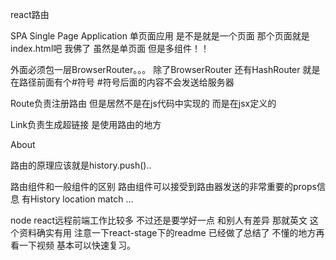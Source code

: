 react路由

SPA Single Page Application
单页面应用 是不是就是一个页面 那个页面就是index.html吧 我佛了
虽然是单页面 但是多组件！！

外面必须包一层BrowserRouter。。。
除了BrowserRouter
还有HashRouter 就是在路径前面有个#符号
#符号后面的内容不会发送给服务器

Route负责注册路由 但是居然不是在js代码中实现的 而是在jsx定义的
<Route path="/about" component={About}/>
<Route path="/home" component={Home}/>


Link负责生成超链接 是使用路由的地方
<Link className="list-group-item" to="/about">About</Link>

路由的原理应该就是history.push()..

路由组件和一般组件的区别
路由组件可以接受到路由器发送的非常重要的props信息
有History location match ...


node react远程前端工作比较多
不过还是要学好一点 
和别人有差异 那就英文
这个资料确实有用 注意一下react-stage下的readme
已经做了总结了 不懂的地方再看一下视频 基本可以快速复习。